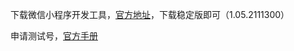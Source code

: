 



下载微信小程序开发工具，[官方地址](https://developers.weixin.qq.com/miniprogram/dev/devtools/download.html)，下载稳定版即可（1.05.2111300）





申请测试号，[官方手册](https://developers.weixin.qq.com/miniprogram/dev/devtools/sandbox.html)



